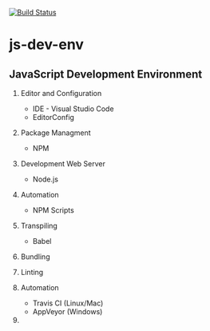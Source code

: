[![Build Status](https://travis-ci.org/jaCod3r/js-dev-env.svg?branch=master)](https://travis-ci.org/jaCod3r/js-dev-env)

# js-dev-env
## JavaScript Development Environment 

1. Editor and Configuration 
   * IDE - Visual Studio Code
   * EditorConfig

2. Package Managment
   * NPM
   
3. Development Web Server
   * Node.js
4. Automation
   * NPM Scripts
5. Transpiling
   * Babel
6. Bundling 
7. Linting 
8. Automation 
   * Travis CI (Linux/Mac)
   * AppVeyor (Windows)
9.  
